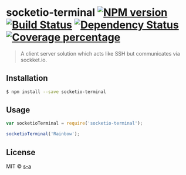 # socketio-terminal [![NPM version][npm-image]][npm-url] [![Build Status][travis-image]][travis-url] [![Dependency Status][daviddm-image]][daviddm-url] [![Coverage percentage][coveralls-image]][coveralls-url]
> A client server solution which acts like SSH but communicates via sockket.io.

## Installation

```sh
$ npm install --save socketio-terminal
```

## Usage

```js
var socketioTerminal = require('socketio-terminal');

socketioTerminal('Rainbow');
```
## License

MIT © [s-a](https://github.com/s-a)


[npm-image]: https://badge.fury.io/js/socketio-terminal.svg
[npm-url]: https://npmjs.org/package/socketio-terminal
[travis-image]: https://travis-ci.org/s-a/socketio-terminal.svg?branch=master
[travis-url]: https://travis-ci.org/s-a/socketio-terminal
[daviddm-image]: https://david-dm.org/s-a/socketio-terminal.svg?theme=shields.io
[daviddm-url]: https://david-dm.org/s-a/socketio-terminal
[coveralls-image]: https://coveralls.io/repos/s-a/socketio-terminal/badge.svg
[coveralls-url]: https://coveralls.io/r/s-a/socketio-terminal
